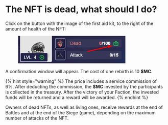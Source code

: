 # The NFT is dead, what should I do?

Click on the button with the image of the first aid kit, to the right of the amount of health of the NFT:

<figure><img src="../.gitbook/assets/4 (1).jpg" alt=""><figcaption></figcaption></figure>

A confirmation window will appear. The cost of one rebirth is 10 **$MC**.

{% hint style="warning" %}
The price includes a service commission of 6%. After deducting the commission, the **$MC** invested by the participants is collected in the treasury. After the victory of your Faction, the invested funds will be returned and a reward will be awarded.
{% endhint %}

Owners of dead NFTs, as well as living ones, receive rewards at the end of Battles and at the end of the Siege (game), depending on the maximum number of attacks of the NFT.
